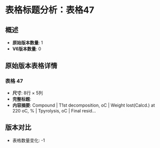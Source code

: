 # 表格标题分析：表格47

## 概述
- **原始版本数量**: 1
- **V6版本数量**: 0

## 原始版本表格详情

### 表格 47
- **尺寸**: 8行 × 5列
- **完整标题**: 
- **内容摘要**: Compound | T1st decomposition, oC | Weight lost(Calcd.)
 at 220 oC, % | Tpyrolysis, oC | Final resid...

## 版本对比

- 表格数量变化: -1